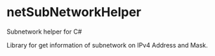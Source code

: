 # netSubNetworkHelper
Subnetwork helper for C#

Library for get information of subnetwork on IPv4 Address and Mask.
